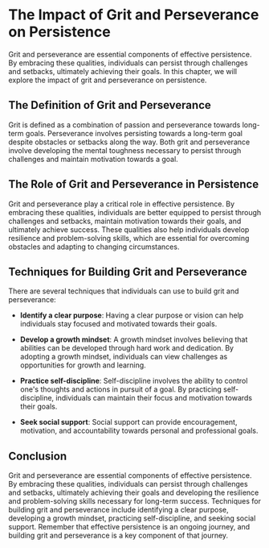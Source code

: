 The Impact of Grit and Perseverance on Persistence
==============================================================================================

Grit and perseverance are essential components of effective persistence. By embracing these qualities, individuals can persist through challenges and setbacks, ultimately achieving their goals. In this chapter, we will explore the impact of grit and perseverance on persistence.

The Definition of Grit and Perseverance
---------------------------------------

Grit is defined as a combination of passion and perseverance towards long-term goals. Perseverance involves persisting towards a long-term goal despite obstacles or setbacks along the way. Both grit and perseverance involve developing the mental toughness necessary to persist through challenges and maintain motivation towards a goal.

The Role of Grit and Perseverance in Persistence
------------------------------------------------

Grit and perseverance play a critical role in effective persistence. By embracing these qualities, individuals are better equipped to persist through challenges and setbacks, maintain motivation towards their goals, and ultimately achieve success. These qualities also help individuals develop resilience and problem-solving skills, which are essential for overcoming obstacles and adapting to changing circumstances.

Techniques for Building Grit and Perseverance
---------------------------------------------

There are several techniques that individuals can use to build grit and perseverance:

* **Identify a clear purpose**: Having a clear purpose or vision can help individuals stay focused and motivated towards their goals.

* **Develop a growth mindset**: A growth mindset involves believing that abilities can be developed through hard work and dedication. By adopting a growth mindset, individuals can view challenges as opportunities for growth and learning.

* **Practice self-discipline**: Self-discipline involves the ability to control one's thoughts and actions in pursuit of a goal. By practicing self-discipline, individuals can maintain their focus and motivation towards their goals.

* **Seek social support**: Social support can provide encouragement, motivation, and accountability towards personal and professional goals.

Conclusion
----------

Grit and perseverance are essential components of effective persistence. By embracing these qualities, individuals can persist through challenges and setbacks, ultimately achieving their goals and developing the resilience and problem-solving skills necessary for long-term success. Techniques for building grit and perseverance include identifying a clear purpose, developing a growth mindset, practicing self-discipline, and seeking social support. Remember that effective persistence is an ongoing journey, and building grit and perseverance is a key component of that journey.

